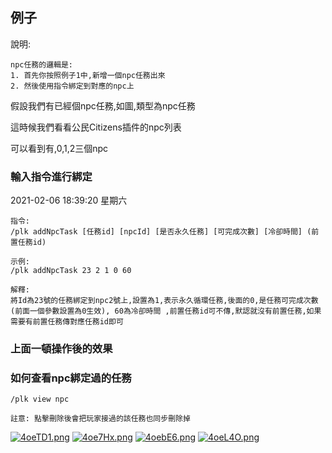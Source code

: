 ## 例子
說明:
```
npc任務的邏輯是:
1. 首先你按照例子1中,新增一個npc任務出來
2. 然後使用指令綁定到對應的npc上
```
假設我們有已經個npc任務,如圖,類型為npc任務

這時候我們看看公民Citizens插件的npc列表

可以看到有,0,1,2三個npc

### 輸入指令進行綁定
2021-02-06 18:39:20 星期六
```
指令: 
/plk addNpcTask [任務id] [npcId] [是否永久任務] [可完成次數] [冷卻時間] (前置任務id)

示例: 
/plk addNpcTask 23 2 1 0 60

解釋:
將Id為23號的任務綁定到npc2號上,設置為1,表示永久循環任務,後面的0,是任務可完成次數(前面一個參數設置為0生效), 60為冷卻時間 ,前置任務id可不傳,默認就沒有前置任務,如果需要有前置任務傳對應任務id即可
```

### 上面一頓操作後的效果

### 如何查看npc綁定過的任務
```
/plk view npc

註意: 點擊刪除後會把玩家接過的該任務也同步刪除掉
```

[![4oeTD1.png](https://z3.ax1x.com/2021/09/30/4oeTD1.png)](https://imgtu.com/i/4oeTD1)
[![4oe7Hx.png](https://z3.ax1x.com/2021/09/30/4oe7Hx.png)](https://imgtu.com/i/4oe7Hx)
[![4oebE6.png](https://z3.ax1x.com/2021/09/30/4oebE6.png)](https://imgtu.com/i/4oebE6)
[![4oeL4O.png](https://z3.ax1x.com/2021/09/30/4oeL4O.png)](https://imgtu.com/i/4oeL4O)

